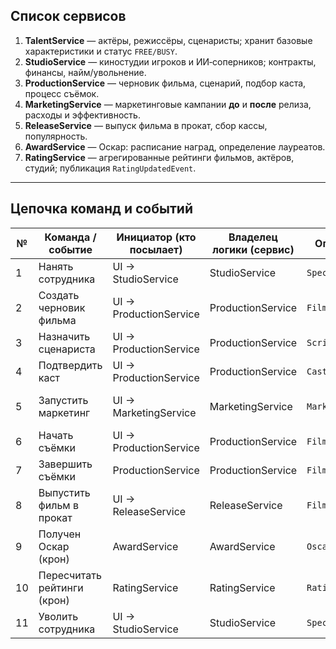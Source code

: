 ## Список сервисов

1. **TalentService** — актёры, режиссёры, сценаристы; хранит базовые характеристики и статус `FREE/BUSY`.
2. **StudioService** — киностудии игроков и ИИ‑соперников; контракты, финансы, найм/увольнение.
3. **ProductionService** — черновик фильма, сценарий, подбор каста, процесс съёмок.
4. **MarketingService** — маркетинговые кампании **до** и **после** релиза, расходы и эффективность.
5. **ReleaseService** — выпуск фильма в прокат, сбор кассы, популярность.
6. **AwardService** — Оскар: расписание наград, определение лауреатов.
7. **RatingService** — агрегированные рейтинги фильмов, актёров, студий; публикация `RatingUpdatedEvent`.

---

## Цепочка команд и событий

| №  | Команда / событие           | Инициатор (кто посылает) | Владелец логики (сервис) | Опубликованное событие          | Подписчики (кто слушает)                        |
|----|-----------------------------|--------------------------|--------------------------|---------------------------------|-------------------------------------------------|
| 1  | Нанять сотрудника           | UI → StudioService       | StudioService            | `SpecialistHiredEvent`          | TalentService, RatingService                    |
| 2  | Создать черновик фильма     | UI → ProductionService   | ProductionService        | `FilmDraftCreatedEvent`         | StudioService                                   |
| 3  | Назначить сценариста        | UI → ProductionService   | ProductionService        | `ScriptWriterAssignedEvent`     | TalentService                                   |
| 4  | Подтвердить каст            | UI → ProductionService   | ProductionService        | `CastConfirmedEvent`            | TalentService                                   |
| 5  | Запустить маркетинг         | UI → MarketingService    | MarketingService         | `MarketingCampaignStartedEvent` | ProductionService, RatingService, StudioService |
| 6  | Начать съёмки               | UI → ProductionService   | ProductionService        | `FilmShootingStartedEvent`      | StudioService                                   |
| 7  | Завершить съёмки            | ProductionService        | ProductionService        | `FilmFinishedEvent`             | ReleaseService                                  |
| 8  | Выпустить фильм в прокат    | UI → ReleaseService      | ReleaseService           | `FilmReleasedEvent`             | MarketingService, RatingService                 |
| 9  | Получен Оскар (крон)        | AwardService             | AwardService             | `OscarGrantedEvent`             | RatingService, TalentService                    |
| 10 | Пересчитать рейтинги (крон) | RatingService            | RatingService            | `RatingUpdatedEvent`            | StudioService, TalentService                    |
| 11 | Уволить сотрудника          | UI → StudioService       | StudioService            | `SpecialistReleasedEvent`       | TalentService, RatingService                    |